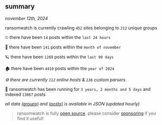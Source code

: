 
## summary
_november 12th, 2024_

ransomwatch is currently crawling `452` sites belonging to `212` unique groups

⏲ there have been `14` posts within the `last 24 hours`

🦈 there have been `141` posts within the `month of november`

🪐 there have been `1269` posts within the `last 90 days`

🏚 there have been `4410` posts within the `year of 2024`

_⚙️ there are currently `112` online hosts & `136` custom parsers._

🦕 ransomwatch has been running for `3 years, 2 months and 5 days` and indexed `13867` posts

_all data  [(groups)](http://ransomwhat.telemetry.ltd/groups) and [(posts)](http://ransomwhat.telemetry.ltd/posts) is available in JSON (updated hourly)_

> ransomwatch is fully [open source](https://github.com/joshhighet/ransomwatch#ransomwatch--). please consider [sponsoring](https://github.com/sponsors/joshhighet) if you find it useful!
